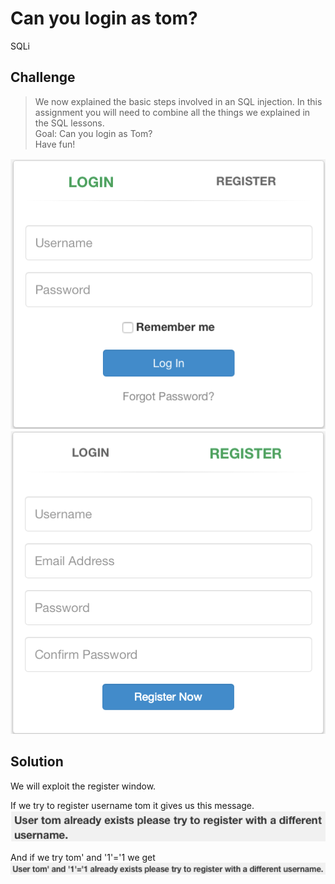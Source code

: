 # Can you login as tom?
SQLi

## Challenge

> We now explained the basic steps involved in an SQL injection. In this assignment you will need to combine all the things we explained in the SQL lessons.\
> Goal: Can you login as Tom?\
> Have fun!

![Login](../screenshots/login.png)
![Register](../screenshots/register.png)

## Solution
We will exploit the register window.

If we try to register username tom it gives us this message.
![tom_already](../screenshots/tom_already.png)

And if we try tom' and '1'='1 we get
![tom_true_already](../screenshots/tom_true_already.png)
